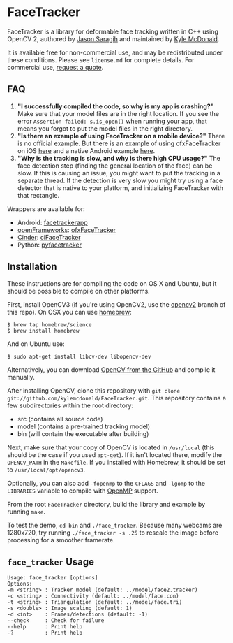 # FaceTracker

FaceTracker is a library for deformable face tracking written in C++ using OpenCV 2, authored by [Jason Saragih](http://jsaragih.org/) and maintained by [Kyle McDonald](http://kylemcdonald.net/).

It is available free for non-commercial use, and may be redistributed under these conditions. Please see `license.md` for complete details. For commercial use, [request a quote](http://facetracker.net/quote/).

## FAQ

1. **"I successfully compiled the code, so why is my app is crashing?"** Make sure that your model files are in the right location. If you see the error `Assertion failed: s.is_open()` when running your app, that means you forgot to put the model files in the right directory.
2. **"Is there an example of using FaceTracker on a mobile device?"** There is no official example. But there is an example of using ofxFaceTracker on iOS [here](https://github.com/kylemcdonald/ofxFaceTracker-iOS) and a native Android example [here](https://github.com/ajdroid/facetrackerapp).
3. **"Why is the tracking is slow, and why is there high CPU usage?"** The face detection step (finding the general location of the face) can be slow. If this is causing an issue, you might want to put the tracking in a separate thread. If the detection is very slow you might try using a face detector that is native to your platform, and initializing FaceTracker with that rectangle.

Wrappers are available for:

* Android: [facetrackerapp](https://github.com/ajdroid/facetrackerapp)
* [openFrameworks](http://www.openframeworks.cc/): [ofxFaceTracker](https://github.com/kylemcdonald/ofxFaceTracker)
* [Cinder](http://libcinder.org/): [ciFaceTracker](https://github.com/Hebali/ciFaceTracker)
* Python: [pyfacetracker](https://bitbucket.org/amitibo/pyfacetracker)

## Installation

These instructions are for compiling the code on OS X and Ubuntu, but it should be possible to compile on other platforms.

First, install OpenCV3 (if you're using OpenCV2, use the [opencv2](https://github.com/kylemcdonald/FaceTracker/tree/opencv2) branch of this repo). On OSX you can use [homebrew](http://brew.sh/):

```
$ brew tap homebrew/science
$ brew install homebrew
```

And on Ubuntu use:

```
$ sudo apt-get install libcv-dev libopencv-dev
```

Alternatively, you can download [OpenCV from the GitHub](https://github.com/opencv/opencv) and compile it manually.

After installing OpenCV, clone this repository with `git clone git://github.com/kylemcdonald/FaceTracker.git`. This repository contains a few subdirectories within the root directory:
   - src (contains all source code)
   - model (contains a pre-trained tracking model)
   - bin (will contain the executable after building)

Next, make sure that your copy of OpenCV is located in `/usr/local` (this should be the case if you used `apt-get`). If it isn't located there, modify the `OPENCV_PATH` in the `Makefile`. If you installed with Homebrew, it should be set to `/usr/local/opt/opencv3`.

Optionally, you can also add `-fopenmp` to the `CFLAGS` and `-lgomp` to the `LIBRARIES` variable to compile with [OpenMP](http://openmp.org/) support.

From the root `FaceTracker` directory, build the library and example by running `make`.

To test the demo, `cd bin` and `./face_tracker`. Because many webcams are 1280x720, try running `./face_tracker -s .25` to rescale the image before processing for a smoother framerate.

## `face_tracker` Usage

````
Usage: face_tracker [options]
Options:
-m <string> : Tracker model (default: ../model/face2.tracker)
-c <string> : Connectivity (default: ../model/face.con)
-t <string> : Triangulation (default: ../model/face.tri)
-s <double> : Image scaling (default: 1)
-d <int>    : Frames/detections (default: -1)
--check     : Check for failure 
--help      : Print help
-?          : Print help
````